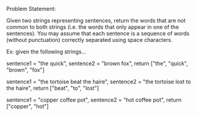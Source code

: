 Problem Statement:

Given two strings representing sentences, return the words that are not common to both strings (i.e. the words that only appear in one of the sentences). 
You may assume that each sentence is a sequence of words (without punctuation) correctly separated using space characters.

Ex: given the following strings...

sentence1 = "the quick", sentence2 = "brown fox", return ["the", "quick", "brown", "fox"]

sentence1 = "the tortoise beat the haire", sentence2 = "the tortoise lost to the haire", return ["beat", "to", "lost"]

sentence1 = "copper coffee pot", sentence2 = "hot coffee pot", return ["copper", "hot"]
